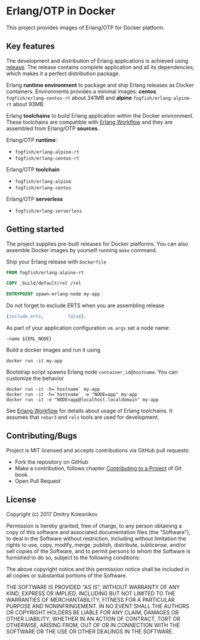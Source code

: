 # Erlang/OTP in Docker

This project provides images of Erlang/OTP for Docker platform.


## Key features

The development and distribution of Erlang applications is achieved using [release](http://erlang.org/doc/design_principles/release_structure.html). The release contains complete application and all its dependencies, which makes it a perfect distribution package. 

Erlang **runtime environment** to package and ship Erlang releases as Docker containers. Environments provides a minimal images: **centos** `fogfish/erlang-centos-rt` about 341MB and **alpine** `fogfish/erlang-alpine-rt` about 93MB.

Erlang **toolchains** to build Erlang application within the Docker environment. These toolchains are compatible with [Erlang Workflow](https://github.com/fogfish/makefile) and they are assembled from Erlang/OTP **sources**. 

Erlang/OTP **runtime**: 

- `fogfish/erlang-alpine-rt`
- `fogfish/erlang-centos-rt`

Erlang/OTP **toolchain**

- `fogfish/erlang-alpine`
- `fogfish/erlang-centos`


Erlang/OTP **serverless**

- `fogfish/erlang-serverless`


## Getting started

The project supplies pre-built releases for Docker platforms. You can also assemble Docker images by yourself running `make` command. 

Ship your Erlang release with `Dockerfile` 

```dockerfile
FROM fogfish/erlang-alpine-rt

COPY _build/default/rel /rel

ENTRYPOINT spawn-erlang-node my-app
```

Do not forget to exclude ERTS when you are assembling release
```erlang
{include_erts,         false}.
```

As part of your application configuration `vm.args` set a node name:

```
-name ${ERL_NODE}
``` 


Build a docker images and run it using

```
docker run -it my-app
```

Bootstrap script spawns Erlang node `container_id@hostname`. You can customize the behavior

```
docker run -it -h=`hostname` my-app
docker run -it -h=`hostname` -e "NODE=app" my-app
docker run -it -e "NODE=app@localhost.localdomain" my-app
```


See [Erlang Workflow](https://github.com/fogfish/makefile) for details about usage of Erlang toolchains. It assumes that `rebar3` and `relx` tools are used for development. 


## Contributing/Bugs

Project is MIT licensed and accepts contributions via GitHub pull requests:

* Fork the repository on GitHub
* Make a contribution, follows chapter [Contributing to a Project](https://git-scm.com/book/en/v2/Distributed-Git-Contributing-to-a-Project) of Git book.
* Open Pull Request


## License

Copyright (c) 2017 Dmitry Kolesnikov

Permission is hereby granted, free of charge, to any person obtaining a copy
of this software and associated documentation files (the "Software"), to deal
in the Software without restriction, including without limitation the rights
to use, copy, modify, merge, publish, distribute, sublicense, and/or sell
copies of the Software, and to permit persons to whom the Software is
furnished to do so, subject to the following conditions:

The above copyright notice and this permission notice shall be included in all
copies or substantial portions of the Software.

THE SOFTWARE IS PROVIDED "AS IS", WITHOUT WARRANTY OF ANY KIND, EXPRESS OR
IMPLIED, INCLUDING BUT NOT LIMITED TO THE WARRANTIES OF MERCHANTABILITY,
FITNESS FOR A PARTICULAR PURPOSE AND NONINFRINGEMENT. IN NO EVENT SHALL THE
AUTHORS OR COPYRIGHT HOLDERS BE LIABLE FOR ANY CLAIM, DAMAGES OR OTHER
LIABILITY, WHETHER IN AN ACTION OF CONTRACT, TORT OR OTHERWISE, ARISING FROM,
OUT OF OR IN CONNECTION WITH THE SOFTWARE OR THE USE OR OTHER DEALINGS IN THE
SOFTWARE.




